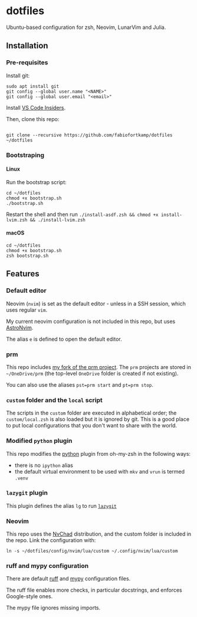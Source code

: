 # dotfiles

Ubuntu-based configuration for zsh, Neovim, LunarVim and Julia.

## Installation

### Pre-requisites

Install git:

```shell
sudo apt install git
git config --global user.name "<NAME>"
git config --global user.email "<email>"
```

Install [VS Code Insiders](https://code.visualstudio.com/insiders/).

Then, clone this repo:

```shell

git clone --recursive https://github.com/fabiofortkamp/dotfiles ~/dotfiles
```

### Bootstraping

#### Linux

Run the bootstrap script:

```shell
cd ~/dotfiles
chmod +x bootstrap.sh
./bootstrap.sh
```

Restart the shell and then run `./install-asdf.zsh && chmod +x install-lvim.zsh && ./install-lvim.zsh`

#### macOS

```shell
cd ~/dotfiles
chmod +x bootstrap.sh
zsh bootstrap.sh
```


## Features

### Default editor

Neovim (`nvim`) is set as the default editor - unless in a SSH session, which uses regular `vim`.

My current neovim configuration is not included in this repo, but uses [AstroNvim](https://github.com/fabiofortkamp/astronvim_config).

The alias `e` is defined to open the default editor.

### prm

This repo includes
[my fork of the prm project](https://github.com/fabiofortkamp/prm). The `prm` projects
are stored in `~/OneDrive/prm` (the top-level `OneDrive` folder is created if not
existing).

You can also use the aliases `pst=prm start` and `pt=prm stop`.

### `custom` folder and the `local` script

The scripts in the `custom` folder are executed in alphabetical order;
the `custom/local.zsh` is also loaded but it is ignored by git. This is a good
place to put local configurations that you don't want to share with the
world.

### Modified `python` plugin

This repo modifies the [python](https://github.com/ohmyzsh/ohmyzsh/tree/master/plugins/python)
plugin from oh-my-zsh in the following ways:

- there is no `ipython` alias
- the default virtual environment to be used with `mkv` and `vrun` is termed `.venv`

### `lazygit` plugin

This plugin defines the alias `lg` to run [`lazygit`](https://github.com/jesseduffield/lazygit)

### Neovim

This repo uses the [NvChad](https://nvchad.com/) distribution, and the custom folder
is included in the repo. Link the configuration with:

```shell
ln -s ~/dotfiles/config/nvim/lua/custom ~/.config/nvim/lua/custom
```

### ruff and mypy configuration

There are default [ruff](https://docs.astral.sh/ruff/) and [mypy](https://mypy.readthedocs.io/en/stable/index.html)
configuration files.

The ruff file enables more checks, in particular docstrings, and enforces Google-style ones.

The mypy file ignores missing imports.
